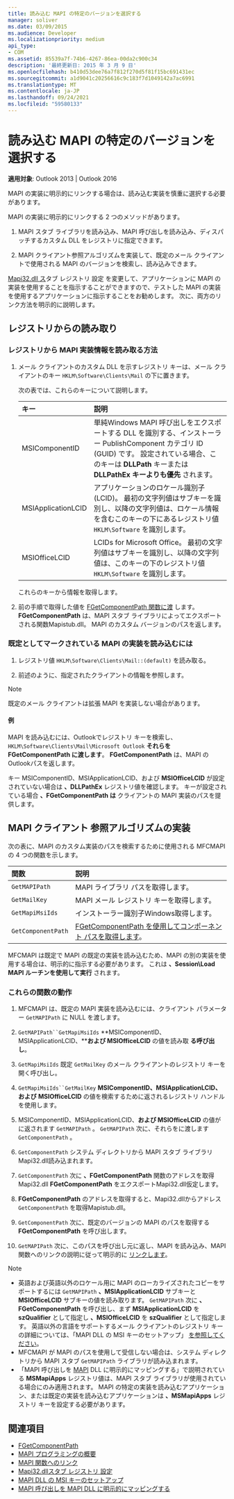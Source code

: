 ```yaml
---
title: 読み込む MAPI の特定のバージョンを選択する
manager: soliver
ms.date: 03/09/2015
ms.audience: Developer
ms.localizationpriority: medium
api_type:
- COM
ms.assetid: 85539a7f-74b6-4267-86ea-00da2c900c34
description: '最終更新日: 2015 年 3 月 9 日'
ms.openlocfilehash: b410d53dee76a7f812f270d5f81f15bc691431ec
ms.sourcegitcommit: a1d9041c20256616c9c183f7d1049142a7ac6991
ms.translationtype: MT
ms.contentlocale: ja-JP
ms.lasthandoff: 09/24/2021
ms.locfileid: "59580133"
---
```

# <a name="choose-a-specific-version-of-mapi-to-load"></a>読み込む MAPI の特定のバージョンを選択する

**適用対象**: Outlook 2013 | Outlook 2016 
  
MAPI の実装に明示的にリンクする場合は、読み込む実装を慎重に選択する必要があります。 
  
MAPI の実装に明示的にリンクする 2 つのメソッドがあります。 
  
1. MAPI スタブ ライブラリを読み込み、MAPI 呼び出しを読み込み、ディスパッチするカスタム DLL をレジストリに指定できます。
    
2. MAPI クライアント参照アルゴリズムを実装して、既定のメール クライアントで使用される MAPI のバージョンを検索し、読み込みできます。
    
[Mapi32.dll ス](https://msdn.microsoft.com/library/ms531218%28EXCHG.10%29.aspx)タブ レジストリ 設定 を変更して、アプリケーションに MAPI の実装を使用することを指示することができますので、テストした MAPI の実装を使用するアプリケーションに指示することをお勧めします。 次に、両方のリンク方法を明示的に説明します。 
  
## <a name="reading-from-the-registry"></a>レジストリからの読み取り

### <a name="to-read-mapi-implementation-information-from-the-registry"></a>レジストリから MAPI 実装情報を読み取る方法

1. メール クライアントのカスタム DLL を示すレジストリ キーは、メール クライアントのキー  `HKLM\Software\Clients\Mail` の下に置きます。 
    
   次の表では、これらのキーについて説明します。
    
   |**キー**|**説明**|
   |:-----|:-----|
   |MSIComponentID  <br/> |単純Windows MAPI 呼び出しをエクスポートする DLL を識別する、インストーラー PublishComponent カテゴリ ID (GUID) です。 設定されている場合、このキーは **DLLPath** キーまたは **DLLPathEx キーよりも優先** されます。  <br/> |
   |MSIApplicationLCID  <br/> |アプリケーションのロケール識別子 (LCID)。 最初の文字列値はサブキーを識別し、以降の文字列値は、ロケール情報を含むこのキーの下にあるレジストリ値  `HKLM\Software` を識別します。  <br/> |
   |MSIOfficeLCID  <br/> |LCIDs for Microsoft Office。 最初の文字列値はサブキーを識別し、以降の文字列値は、このキーの下のレジストリ値  `HKLM\Software` を識別します。  <br/> |
   
   これらのキーから情報を取得します。
    
2. 前の手順で取得した値を [FGetComponentPath 関数に渡](fgetcomponentpath.md) します。 **FGetComponentPath** は、MAPI スタブ ライブラリによってエクスポートされる関数Mapistub.dll。 MAPI のカスタム バージョンのパスを返します。 


### <a name="to-load-the-implementation-of-mapi-marked-as-default"></a>既定としてマークされている MAPI の実装を読み込むには

1. レジストリ値  `HKLM\Software\Clients\Mail::(default)` を読み取る。 
    
2. 前述のように、指定されたクライアントの情報を参照します。
    
> [!NOTE]
> 既定のメール クライアントは拡張 MAPI を実装しない場合があります。 
  
#### <a name="example"></a>例

MAPI を読み込むには、Outlookでレジストリ キーを検索し、 `HKLM\Software\Clients\Mail\Microsoft Outlook` **それらを FGetComponentPath に渡します**。 **FGetComponentPath** は、MAPI のOutlookパスを返します。 
  
キー MSIComponentID、MSIApplicationLCID、および **MSIOfficeLCID** が設定されていない場合は **、DLLPathEx** レジストリ値を確認します。   キーが設定されている場合 **、FGetComponentPath は** クライアントの MAPI 実装のパスを提供します。 
  
## <a name="implementing-the-mapi-client-lookup-algorithm"></a>MAPI クライアント 参照アルゴリズムの実装

次の表に、MAPI のカスタム実装のパスを検索するために使用される MFCMAPI の 4 つの関数を示します。
  
|**関数**|**説明**|
|:-----|:-----|
| `GetMAPIPath` <br/> |MAPI ライブラリ パスを取得します。  <br/> |
| `GetMailKey` <br/> |MAPI メール レジストリ キーを取得します。  <br/> |
| `GetMapiMsiIds` <br/> |インストーラー識別子Windows取得します。  <br/> |
| `GetComponentPath` <br/> |[FGetComponentPath を使用してコンポーネント パスを取得します](fgetcomponentpath.md)。  <br/> |
   
MFCMAPI は既定で MAPI の既定の実装を読み込むため、MAPI の別の実装を使用する場合は、明示的に指示する必要があります。 これは **、Session\Load MAPI ルーチンを使用して実行** されます。 
  
### <a name="how-these-functions-work"></a>これらの関数の動作

1. MFCMAPI は、既定の MAPI 実装を読み込むには、クライアント パラメーター  `GetMAPIPath` に NULL を渡します。
    
2.  `GetMAPIPath``GetMapiMsiIds` **MSIComponentID、MSIApplicationLCID、****および MSIOfficeLCID** の値を読み取 **る呼び出し**。
    
3.  `GetMapiMsiIds` 既定  `GetMailKey` のメール クライアントのレジストリ キーを開く呼び出し。 
    
4.  `GetMapiMsiIds``GetMailKey` **MSIComponentID、MSIApplicationLCID、および** **MSIOfficeLCID** の値を検索するために返されるレジストリ ハンドルを使用します。 
    
5. MSIComponentID、MSIApplicationLCID、**および MSIOfficeLCID** の値がに返されます `GetMAPIPath` 。  `GetMAPIPath` 次に、それらをに渡します  `GetComponentPath` 。
    
6.  `GetComponentPath` システム ディレクトリから MAPI スタブ ライブラリMapi32.dll読み込まれます。 
    
7.  `GetComponentPath` 次に **、FGetComponentPath** 関数のアドレスを取得Mapi32.dll **FGetComponentPath** をエクスポートMapi32.dll仮定します。
    
8. **FGetComponentPath** のアドレスを取得すると、Mapi32.dllからアドレス `GetComponentPath` を取得Mapistub.dll。 
    
9.  `GetComponentPath` 次に、既定のバージョンの MAPI のパスを取得する **FGetComponentPath** を呼び出します。
    
10.  `GetMAPIPath` 次に、このパスを呼び出し元に返し、MAPI を読み込み、MAPI 関数へのリンクの説明に従って明示的に [リンクします](how-to-link-to-mapi-functions.md)。
    
> [!NOTE] 
> - 英語および英語以外のロケール用に MAPI のローカライズされたコピーをサポートするには  `GetMAPIPath` **、MSIApplicationLCID** サブキーと **MSIOfficeLCID** サブキーの値を読み取ります。  `GetMAPIPath` 次に **、FGetComponentPath** を呼び出し、まず **MSIApplicationLCID** を **szQualifier** として指定し **、MSIOfficeLCID** を **szQualifier** として指定します。 英語以外の言語をサポートするメール クライアントのレジストリ キーの詳細については、「MAPI DLL の MSI キーのセットアップ」 [を参照してください](https://msdn.microsoft.com/library/ee909494%28VS.85%29.aspx)。   
> - MFCMAPI が MAPI のパスを使用して受信しない場合は、システム ディレクトリから MAPI スタブ  `GetMAPIPath` ライブラリが読み込まれます。
> - 「MAPI 呼び出しを [MAPI](https://msdn.microsoft.com/library/ee909490%28VS.85%29.aspx) DLL に明示的にマッピングする」で説明されている **MSMapiApps** レジストリ値は、MAPI スタブ ライブラリが使用されている場合にのみ適用されます。 MAPI の特定の実装を読み込むアプリケーション、または既定の実装を読み込むアプリケーションは **、MSMapiApps** レジストリ キーを設定する必要があります。 
    
## <a name="see-also"></a>関連項目

- [FGetComponentPath](fgetcomponentpath.md)
- [MAPI プログラミングの概要](mapi-programming-overview.md)
- [MAPI 関数へのリンク](how-to-link-to-mapi-functions.md)
- [Mapi32.dllスタブ レジストリ 設定](https://msdn.microsoft.com/library/ms531218%28EXCHG.10%29.aspx)
- [MAPI DLL の MSI キーのセットアップ](https://msdn.microsoft.com/library/ee909494%28VS.85%29.aspx)
- [MAPI 呼び出しを MAPI DLL に明示的にマッピングする](https://msdn.microsoft.com/library/ee909490%28VS.85%29.aspx)

